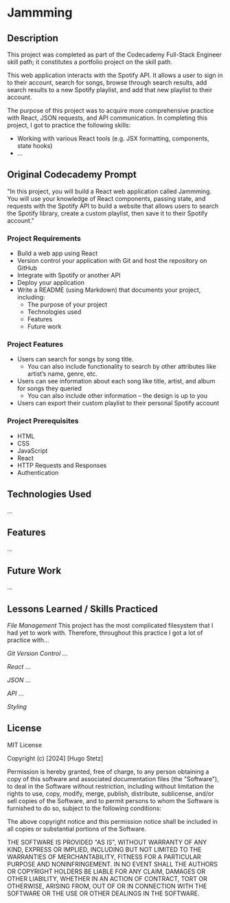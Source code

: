# Jammming

## Description

This project was completed as part of the Codecademy Full-Stack Engineer skill path; it constitutes a portfolio project on the skill path.

This web application interacts with the Spotify API. It allows a user to sign in to their account, search for songs, browse through search results, add search results to a new Spotify playlist, and add that new playlist to their account.

The purpose of this project was to acquire more comprehensive practice with React, JSON requests, and API communication. In completing this project, I got to practice the following skills:
- Working with various React tools (e.g. JSX formatting, components, state hooks)
- ...

## Original Codecademy Prompt

"In this project, you will build a React web application called Jammming. You will use your knowledge of React components, passing state, and requests with the Spotify API to build a website that allows users to search the Spotify library, create a custom playlist, then save it to their Spotify account."

### Project Requirements

- Build a web app using React
- Version control your application with Git and host the repository on GitHub
- Integrate with Spotify or another API
- Deploy your application
- Write a README (using Markdown) that documents your project, including:
  - The purpose of your project
  - Technologies used
  - Features
  - Future work

### Project Features

- Users can search for songs by song title.
  - You can also include functionality to search by other attributes like artist’s name, genre, etc.
- Users can see information about each song like title, artist, and album for songs they queried
  - You can also include other information – the design is up to you
- Users can export their custom playlist to their personal Spotify account

### Project Prerequisites

- HTML
- CSS
- JavaScript
- React
- HTTP Requests and Responses
- Authentication

## Technologies Used

...

## Features

...

## Future Work

...

## Lessons Learned / Skills Practiced

*File Management*
This project has the most complicated filesystem that I had yet to work with. Therefore, throughout this practice I got a lot of practice with...

*Git Version Control*
...

*React*
...

*JSON*
...

*API*
...

*Styling*

## License

MIT License

Copyright (c) [2024] [Hugo Stetz]

Permission is hereby granted, free of charge, to any person obtaining a copy of this software and associated documentation files (the "Software"), to deal in the Software without restriction, including without limitation the rights to use, copy, modify, merge, publish, distribute, sublicense, and/or sell copies of the Software, and to permit persons to whom the Software is furnished to do so, subject to the following conditions:

The above copyright notice and this permission notice shall be included in all copies or substantial portions of the Software.

THE SOFTWARE IS PROVIDED "AS IS", WITHOUT WARRANTY OF ANY KIND, EXPRESS OR IMPLIED, INCLUDING BUT NOT LIMITED TO THE WARRANTIES OF MERCHANTABILITY, FITNESS FOR A PARTICULAR PURPOSE AND NONINFRINGEMENT. IN NO EVENT SHALL THE AUTHORS OR COPYRIGHT HOLDERS BE LIABLE FOR ANY CLAIM, DAMAGES OR OTHER LIABILITY, WHETHER IN AN ACTION OF CONTRACT, TORT OR OTHERWISE, ARISING FROM, OUT OF OR IN CONNECTION WITH THE SOFTWARE OR THE USE OR OTHER DEALINGS IN THE SOFTWARE.